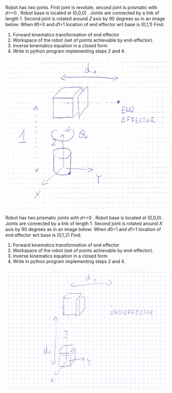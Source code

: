 
Robot has two joints. First joint is revolute, second joint is prismatic with  𝑑>=0 . Robot base is located at  (0,0,0) . Joints are connected by a link of length 1. Second joint is rotated around  𝑍  axis by 90 degrees as in an image below:
When  𝜃0=0  and  𝑑1=1  location of end effector wrt base is  (0,1,1) 
Find:

1. Forward kinematics transformation of end effector
2. Workspace of the robot (set of points achievable by end-effector).
3. Inverse kinematics equation in a closed form
4. Write in python program implementing steps 2 and 4.

![](robot1.png)

Robot has two prismatic joints with  𝑑>=0 . Robot base is located at  (0,0,0) . Joints are connected by a link of length 1. Second joint is rotated around  𝑋  axis by 90 degrees as in an image below:
When  𝑑0=1  and  𝑑1=1  location of end effector wrt base is  (0,1,2) 
Find:

1. Forward kinematics transformation of end effector
2. Workspace of the robot (set of points achievable by end-effector).
3. Inverse kinematics equation in a closed form
4. Write in python program implementing steps 2 and 4.

![](robot2.png)
